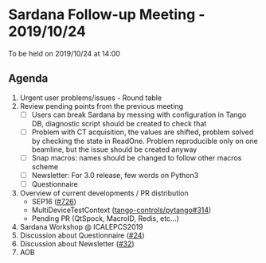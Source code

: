 # Sardana Follow-up Meeting - 2019/10/24

To be held on 2019/10/24 at 14:00

## Agenda

1. Urgent user problems/issues - Round table
2. Review pending points from the previous meeting
   - [ ] Users can break Sardana by messing with configuration in Tango DB, diagnostic script should be created to check that
   - [ ] Problem with CT acquisition, the values are shifted, problem solved by checking the state in ReadOne. Problem reproducible only on one beamline, but the issue should be created anyway
   - [ ] Snap macros: names should be changed to follow other macros scheme
   - [ ] Newsletter: For 3.0 release, few words on Python3
   - [ ] Questionnaire
3. Overview of current developments / PR distribution
    * SEP16 ([#726](https://github.com/sardana-org/sardana/pull/726))
    * MultiDeviceTestContext ([tango-controls/pytango#314](https://github.com/tango-controls/pytango/pull/314))
    * Pending PR (QtSpock, MacroID, Redis, etc...)
4. Sardana Workshop @ ICALEPCS2019
5. Discussion about Questionnaire ([#24](https://github.com/sardana-org/sardana-followup/issues/24))
6. Discussion about Newsletter ([#32](https://github.com/sardana-org/sardana-followup/issues/32))
7. AOB
